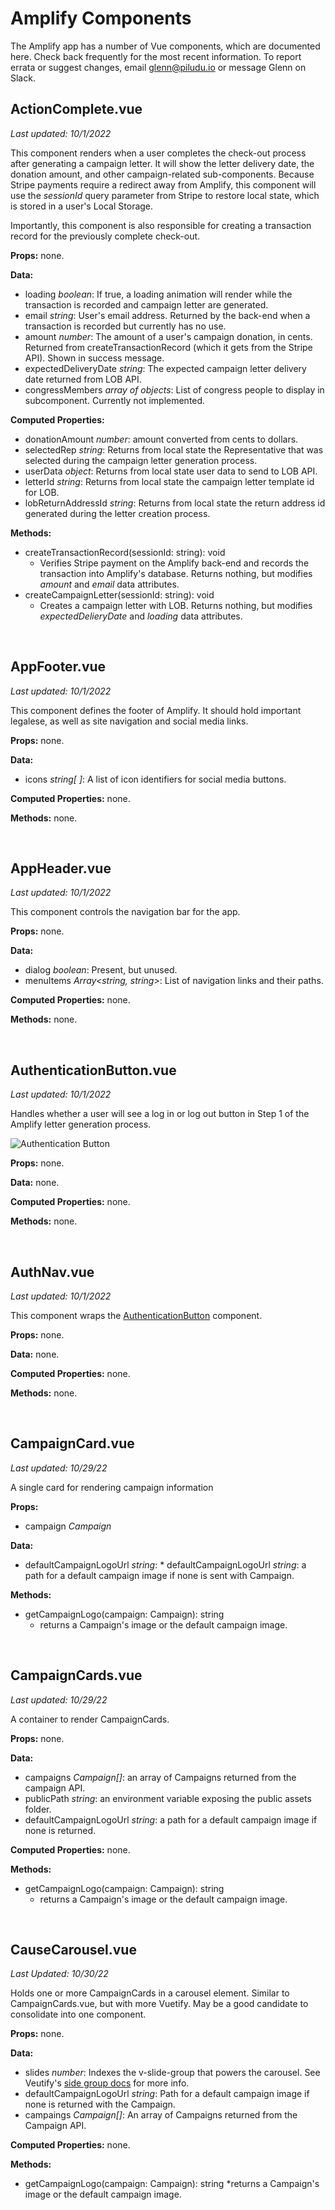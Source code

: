 # Amplify Components
The Amplify app has a number of Vue components, which are documented here. Check back frequently for the most recent information. To report errata or suggest changes, email glenn@piludu.io or message Glenn on Slack.

## ActionComplete.vue
_Last updated: 10/1/2022_

This component renders when a user completes the check-out process after generating a campaign letter. It will show the letter delivery date, the donation amount, and other campaign-related sub-components. Because Stripe payments require a redirect away from Amplify, this component will use the _sessionId_ query parameter from Stripe to restore local state, which is stored in a user's Local Storage.

Importantly, this component is also responsible for creating a transaction record for the previously complete check-out.

**Props:** none.

**Data:**
  * loading _boolean_: If true, a loading animation will render while the transaction is recorded and campaign letter are generated.
  * email _string_: User's email address. Returned by the back-end when a transaction is recorded but currently has no use.
  * amount _number_: The amount of a user's campaign donation, in cents. Returned from createTransactionRecord (which it gets from the Stripe API). Shown in success message.
  * expectedDeliveryDate _string_: The expected campaign letter delivery date returned from LOB API.
  * congressMembers _array of objects_: List of congress people to display in subcomponent. Currently not implemented.

**Computed Properties:**
  * donationAmount _number_: amount converted from cents to dollars.
  * selectedRep _string_: Returns from local state the Representative that was selected during the campaign letter generation process.
  * userData _object_: Returns from local state user data to send to LOB API.
  * letterId _string_: Returns from local state the campaign letter template id for LOB.
  * lobReturnAddressId _string_: Returns from local state the return address id generated during the letter creation process.

**Methods:**
  * createTransactionRecord(sessionId: string): void
    * Verifies Stripe payment on the Amplify back-end and records the transaction into Amplify's database. Returns nothing, but modifies _amount_ and _email_ data attributes.
  * createCampaignLetter(sessionId: string): void
    * Creates a campaign letter with LOB. Returns nothing, but modifies _expectedDelieryDate_ and _loading_ data attributes.


&nbsp;
## AppFooter.vue
_Last updated: 10/1/2022_

This component defines the footer of Amplify. It should hold important legalese, as well as site navigation and social media links.

**Props:** none.

**Data:**
  * icons _string[ ]_: A list of icon identifiers for social media buttons.

**Computed Properties:** none.

**Methods:** none.



&nbsp;
## AppHeader.vue
_Last updated: 10/1/2022_

This component controls the navigation bar for the app.

**Props:** none.

**Data:**
  * dialog _boolean_: Present, but unused.
  * menuItems _Array<string, string>_: List of navigation links and their paths.

**Computed Properties:** none.

**Methods:** none.


&nbsp;
## AuthenticationButton.vue
_Last updated: 10/1/2022_

Handles whether a user will see a log in or log out button in Step 1 of the Amplify letter generation process.

![Authentication Button](https://imgur.com/7pIpQyD.png)

**Props:** none.

**Data:** none.

**Computed Properties:** none.

**Methods:** none.


&nbsp;
## AuthNav.vue
_Last updated: 10/1/2022_

This component wraps the [AuthenticationButton](https://github.com/ProgramEquity/amplify/wiki/Components/#authenticationbuttonvue) component.

**Props:** none.

**Data:** none.

**Computed Properties:** none.

**Methods:** none.

&nbsp;
## CampaignCard.vue
_Last updated: 10/29/22_

A single card for rendering campaign information

**Props:**
  * campaign _Campaign_

**Data:**
  * defaultCampaignLogoUrl _string_: * defaultCampaignLogoUrl _string_: a path for a default campaign image if none is sent with Campaign.

**Methods:**
  * getCampaignLogo(campaign: Campaign): string
    * returns a Campaign's image or the default campaign image.


&nbsp;
## CampaignCards.vue
_Last updated: 10/29/22_

A container to render CampaignCards.

**Props:** none.

**Data:**
 * campaigns _Campaign[]_: an array of Campaigns returned from the campaign API.
 * publicPath _string_: an environment variable exposing the public assets folder.
 * defaultCampaignLogoUrl _string_: a path for a default campaign image if none is returned.

**Computed Properties:** none.

**Methods:**
  * getCampaignLogo(campaign: Campaign): string
    * returns a Campaign's image or the default campaign image.

&nbsp;
## CauseCarousel.vue
_Last Updated: 10/30/22_

Holds one or more CampaignCards in a carousel element. Similar to CampaignCards.vue, but with more Vuetify. May be a good candidate to consolidate into one component.

**Props:** none.

**Data:**
  * slides _number_: Indexes the v-slide-group that powers the carousel. See Veutify's [side group docs](https://vuetifyjs.com/en/api/v-slide-group/) for more info.
  * defaultCampaignLogoUrl _string_: Path for a default campaign image if none is returned with the Campaign.
  * campaings _Campaign[]_: An array of Campaigns returned from the Campaign API.

**Computed Properties:** none.

**Methods:**
  * getCampaignLogo(campaign: Campaign): string
    *returns a Campaign's image or the default campaign image.